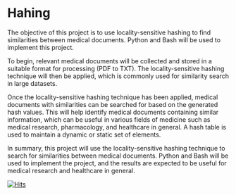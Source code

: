 # Hahing

The objective of this project is to use locality-sensitive hashing to find similarities between medical documents. Python and Bash will be used to implement this project.

To begin, relevant medical documents will be collected and stored in a suitable format for processing (PDF to TXT). The locality-sensitive hashing technique will then be applied, which is commonly used for similarity search in large datasets.

Once the locality-sensitive hashing technique has been applied, medical documents with similarities can be searched for based on the generated hash values. This will help identify medical documents containing similar information, which can be useful in various fields of medicine such as medical research, pharmacology, and healthcare in general. A hash table is used to maintain a dynamic or static set of elements. 

In summary, this project will use the locality-sensitive hashing technique to search for similarities between medical documents. Python and Bash will be used to implement the project, and the results are expected to be useful for medical research and healthcare in general.

[![Hits](https://hits.seeyoufarm.com/api/count/incr/badge.svg?url=https%3A%2F%2Fgithub.com%2Fahchash%2Fhit-counter&count_bg=%2301167A&title_bg=%23000000&icon=&icon_color=%23E7E7E7&title=hits&edge_flat=false)](https://hits.seeyoufarm.com)
